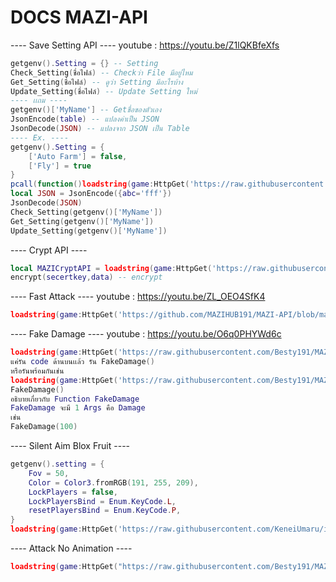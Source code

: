 # DOCS MAZI-API
---- Save Setting API ----
youtube : https://youtu.be/Z1lQKBfeXfs
```lua
getgenv().Setting = {} -- Setting
Check_Setting(ชื่อไฟล์) -- Checkว่า File มีอยู่ไหม
Get_Setting(ชื่อไฟล์) -- ดูว่า Setting มีอะไรบ้าง
Update_Setting(ชื่อไฟล์) -- Update Setting ใหม่
---- เเถม ----
getgenv()['MyName'] -- Getชื่อของตัวเอง
JsonEncode(table) -- แปลงค่าเป็น JSON
JsonDecode(JSON) -- แปลงจาก JSON เป็น Table
---- Ex. ----
getgenv().Setting = {
    ['Auto Farm'] = false,
    ['Fly'] = true
}
pcall(function()loadstring(game:HttpGet('https://raw.githubusercontent.com/MAZIHUB191/MAZI-API/main/SaveSettingAPI'))() end)
local JSON = JsonEncode({abc='fff'})
JsonDecode(JSON)
Check_Setting(getgenv()['MyName'])
Get_Setting(getgenv()['MyName'])
Update_Setting(getgenv()['MyName'])

```
---- Crypt API ----
```lua
local MAZICryptAPI = loadstring(game:HttpGet('https://raw.githubusercontent.com/MAZIHUB191/MAZI-API/main/MAZI-Crypt-API'))()
encrypt(secertkey,data) -- encrypt

```
---- Fast Attack ----
youtube : https://youtu.be/ZL_OEO4SfK4
```lua
loadstring(game:HttpGet('https://github.com/MAZIHUB191/MAZI-API/blob/main/Fast_Attack.lua'))()
```
---- Fake Damage ---- 
youtube : https://youtu.be/O6q0PHYWd6c
```lua
loadstring(game:HttpGet('https://raw.githubusercontent.com/Besty191/MAZI-API/main/Fake_Damage.lua'))()
แค่รัน code ด้านบนเเล้ว รัน FakeDamage()
หรือรันพร้อมกันเช่น
loadstring(game:HttpGet('https://raw.githubusercontent.com/Besty191/MAZI-API/main/Fake_Damage.lua'))()
FakeDamage()
อธิบายเกี่ยวกับ Function FakeDamage
FakeDamage จะมี 1 Args คือ Damage 
เช่น
FakeDamage(100)
```
---- Silent Aim Blox Fruit ----
```lua
getgenv().setting = {
    Fov = 50,
    Color = Color3.fromRGB(191, 255, 209),
    LockPlayers = false,
    LockPlayersBind = Enum.KeyCode.L,
    resetPlayersBind = Enum.KeyCode.P,
}
loadstring(game:HttpGet('https://raw.githubusercontent.com/KeneiUmaru/id917z2vb92b7448xw9/main/Blox_Fruit_Silent_Aim'))()
```
---- Attack No Animation ----
```lua
loadstring(game:HttpGet("https://raw.githubusercontent.com/Besty191/MAZI-API/main/Attack%20No%20Animation"))()
```
